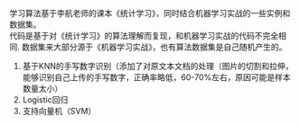 学习算法基于李航老师的课本《统计学习》，同时结合机器学习实战的一些实例和数据集。  
代码是基于对《统计学习》的算法理解而复现，和机器学习实战的代码不完全相同.
数据集来大部分源于《机器学习实战》，也有算法数据集是自己随机产生的。  
1. 基于KNN的手写数字识别（添加了对原文本文档的处理（图片的切割和拉伸，能够识别自己上传的手写数字，正确率略低，60-70%左右，原因可能是样本数量太小）  
2. Logistic回归
3. 支持向量机（SVM）
